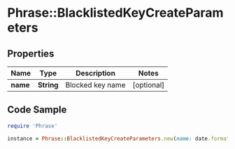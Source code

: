 # Phrase::BlacklistedKeyCreateParameters

## Properties

Name | Type | Description | Notes
------------ | ------------- | ------------- | -------------
**name** | **String** | Blocked key name | [optional] 

## Code Sample

```ruby
require 'Phrase'

instance = Phrase::BlacklistedKeyCreateParameters.new(name: date.formats.*)
```


